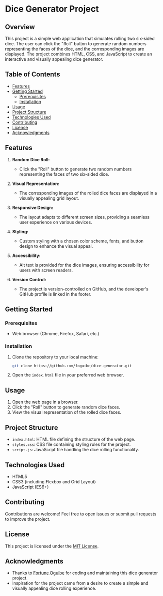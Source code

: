 # Dice Generator Project

## Overview

This project is a simple web application that simulates rolling two six-sided dice. The user can click the "Roll" button to generate random numbers representing the faces of the dice, and the corresponding images are displayed. The project combines HTML, CSS, and JavaScript to create an interactive and visually appealing dice generator.

## Table of Contents

- [Features](#features)
- [Getting Started](#getting-started)
  - [Prerequisites](#prerequisites)
  - [Installation](#installation)
- [Usage](#usage)
- [Project Structure](#project-structure)
- [Technologies Used](#technologies-used)
- [Contributing](#contributing)
- [License](#license)
- [Acknowledgments](#acknowledgments)

## Features

1. **Random Dice Roll:**
   - Click the "Roll" button to generate two random numbers representing the faces of two six-sided dice.

2. **Visual Representation:**
   - The corresponding images of the rolled dice faces are displayed in a visually appealing grid layout.

3. **Responsive Design:**
   - The layout adapts to different screen sizes, providing a seamless user experience on various devices.

4. **Styling:**
   - Custom styling with a chosen color scheme, fonts, and button design to enhance the visual appeal.

5. **Accessibility:**
   - Alt text is provided for the dice images, ensuring accessibility for users with screen readers.

6. **Version Control:**
   - The project is version-controlled on GitHub, and the developer's GitHub profile is linked in the footer.

## Getting Started

### Prerequisites

- Web browser (Chrome, Firefox, Safari, etc.)

### Installation

1. Clone the repository to your local machine:

   ```bash
   git clone https://github.com/foguibe/dice-generator.git
   ```

2. Open the `index.html` file in your preferred web browser.

## Usage

1. Open the web page in a browser.
2. Click the "Roll" button to generate random dice faces.
3. View the visual representation of the rolled dice faces.

## Project Structure

- `index.html`: HTML file defining the structure of the web page.
- `styles.css`: CSS file containing styling rules for the project.
- `script.js`: JavaScript file handling the dice rolling functionality.

## Technologies Used

- HTML5
- CSS3 (including Flexbox and Grid Layout)
- JavaScript (ES6+)

## Contributing

Contributions are welcome! Feel free to open issues or submit pull requests to improve the project.

## License

This project is licensed under the [MIT License](LICENSE).

## Acknowledgments

- Thanks to [Fortune Oguibe](https://github.com/foguibe) for coding and maintaining this dice generator project.
- Inspiration for the project came from a desire to create a simple and visually appealing dice rolling experience.
